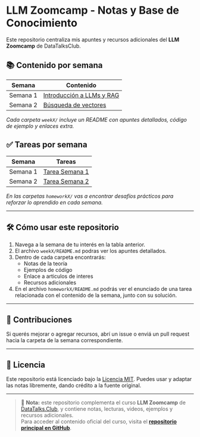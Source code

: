 # LLM Zoomcamp - Notas y Base de Conocimiento

Este repositorio centraliza mis apuntes y recursos adicionales del **LLM Zoomcamp** de DataTalksClub.

## 📚 Contenido por semana

| Semana   | Contenido                             |
| -------- | ------------------------------------- |
| Semana 1 | [Introducción a LLMs y RAG](./week1/) |
| Semana 2 | [Búsqueda de vectores](./week2/) |

*Cada carpeta `weekX/` incluye un README con apuntes detallados, código de ejemplo y enlaces extra.*

## ✅ Tareas por semana

| Semana   | Tareas                               |
| -------- | ------------------------------------ |
| Semana 1 | [Tarea Semana 1](./homework1/)       |
| Semana 2 | [Tarea Semana 2](./homework2/)       |

*En las carpetas `homeworkX/` vas a encontrar desafíos prácticos para reforzar lo aprendido en cada semana.*

---

## 🛠️ Cómo usar este repositorio

1. Navega a la semana de tu interés en la tabla anterior.
2. El archivo `weekX/README.md` podras ver los apuntes detallados.
3. Dentro de cada carpeta encontrarás:
   * Notas de la teoría
   * Ejemplos de código
   * Enlace a articulos de interes
   * Recursos adicionales
4. En el archivo `homeworkX/README.md` podrás ver el enunciado de una tarea relacionada con el contenido de la semana, junto con su solución.

---

## 🤝 Contribuciones

Si querés mejorar o agregar recursos, abrí un issue o enviá un pull request hacia la carpeta de la semana correspondiente.

---

## 📝 Licencia

Este repositorio está licenciado bajo la [Licencia MIT](LICENSE). Puedes usar y adaptar las notas libremente, dando crédito a la fuente original.

---

> 📌 **Nota:** este repositorio complementa el curso **LLM Zoomcamp** de [DataTalks.Club](https://datatalks.club/), y contiene notas, lecturas, videos, ejemplos y recursos adicionales.  
> Para acceder al contenido oficial del curso, visita el [**repositorio principal en GitHub**](https://github.com/DataTalksClub/llm-zoomcamp).
